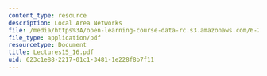 ```yaml
---
content_type: resource
description: Local Area Networks
file: /media/https%3A/open-learning-course-data-rc.s3.amazonaws.com/6-263j-data-communication-networks-fall-2002/623c1e88221701c134811e228f8b7f11_Lectures15_16.pdf
file_type: application/pdf
resourcetype: Document
title: Lectures15_16.pdf
uid: 623c1e88-2217-01c1-3481-1e228f8b7f11
---
```

